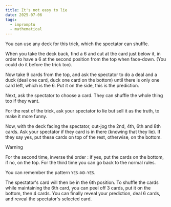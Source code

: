 ```yaml
---
title: It's not easy to lie
date: 2025-07-06
tags:
  - impromptu
  - mathematical
---
```


You can use any deck for this trick, which the spectator can shuffle.

When you take the deck back, find a 6 and cut at the card just below it, in order to have a 6 at the second position from the top when face-down. (You could do it before the trick too).

Now take 9 cards from the top, and ask the spectator to do a deal and a duck (deal one card, duck one card on the bottom) until there is only one card left, which is the 6. Put it on the side, this is the prediction.

Next, ask the spectator to choose a card. They can shuffle the whole thing too if they want.

For the rest of the trick, ask your spectator to lie but sell it as the truth, to make it more funny.

Now, with the deck facing the spectator, out-jog the 2nd, 4th, 6th and 8th cards. Ask your spectator if they card is in there (knowing that they lie). If they say yes, put these cards on top of the rest, otherwise, on the bottom.

> [!warning]
>
> For the second time, inverse thé order : if yes, put the cards on the bottom, if no, on the top. For the third time you can go back to the normal rules.
>
> You can remember the pattern `YES-NO-YES`.

The spectator's card will then be in the 6th position. To shuffle the cards while maintaining the 6th card, you can peel off 3 cards, put it on the bottom, then 4 cards. You can finally reveal your prediction, deal 6 cards, and reveal the spectator's selected card.
